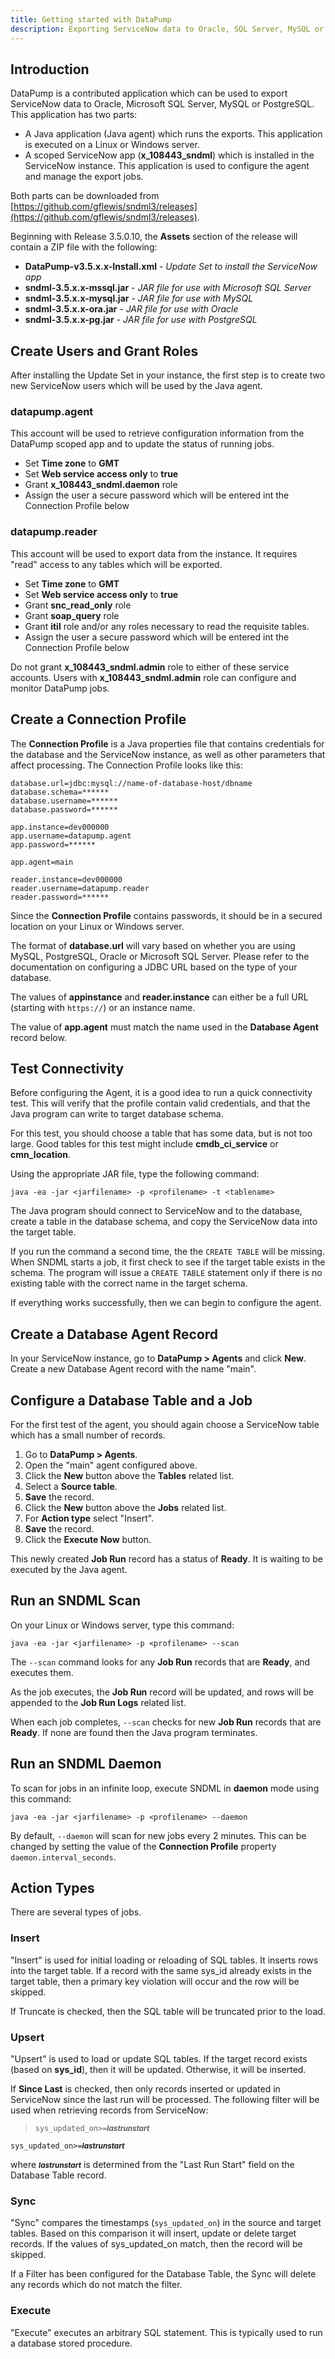 ```yaml
---
title: Getting started with DataPump
description: Exporting ServiceNow data to Oracle, SQL Server, MySQL or PostgreSQL with version 3.5 of SNDML and the DataPump App
---
```

## Introduction

DataPump is a contributed application which can be used to export ServiceNow data to 
Oracle, Microsoft SQL Server, MySQL or PostgreSQL. This application has two parts:

* A Java application (Java agent) which runs the exports. 
  This application is executed on a Linux or Windows server.
* A scoped ServiceNow app (**x_108443_sndml**) which is installed in the ServiceNow instance.
  This application is used to configure the agent and manage the export jobs.

Both parts can be downloaded from 
[https://github.com/gflewis/sndml3/releases](https://github.com/gflewis/sndml3/releases).

Beginning with Release 3.5.0.10, the **Assets** section of the release will contain 
a ZIP file with the following:
* **DataPump-v3.5.x.x-Install.xml** - _Update Set to install the ServiceNow app_
* **sndml-3.5.x.x-mssql.jar** - _JAR file for use with Microsoft SQL Server_
* **sndml-3.5.x.x-mysql.jar** - _JAR file for use with MySQL_
* **sndml-3.5.x.x-ora.jar** - _JAR file for use with Oracle_
* **sndml-3.5.x.x-pg.jar** - _JAR file for use with PostgreSQL_

## Create Users and Grant Roles

After installing the Update Set in your instance, 
the first step is to create two new ServiceNow users 
which will be used by the Java agent.

### datapump.agent
This account will be used to retrieve configuration information from the DataPump scoped app 
and to update the status of running jobs.
* Set **Time zone** to **GMT**
* Set **Web service access only** to **true**
* Grant **x_108443_sndml.daemon** role
* Assign the user a secure password which will be entered int the Connection Profile below

### datapump.reader
This account will be used to export data from the instance.
It requires "read" access to any tables which will be exported.
* Set **Time zone** to **GMT**
* Set **Web service access only** to **true**
* Grant **snc_read_only** role
* Grant **soap_query** role
* Grant **itil** role and/or any roles necessary to read the requisite tables.
* Assign the user a secure password which will be entered int the Connection Profile below

Do not grant  **x_108443_sndml.admin** role to either of these service accounts.
Users with **x_108443_sndml.admin** role can configure and monitor DataPump jobs.

## Create a Connection Profile

The **Connection Profile** is a Java properties file that contains 
credentials for the database and the ServiceNow instance, 
as well as other parameters that affect processing. 
The Connection Profile looks like this:

```
database.url=jdbc:mysql://name-of-database-host/dbname
database.schema=******
database.username=******
database.password=******

app.instance=dev000000
app.username=datapump.agent
app.password=******

app.agent=main

reader.instance=dev000000
reader.username=datapump.reader
reader.password=******
```

Since the **Connection Profile** contains passwords, 
it should be in a secured location on your Linux or Windows server.

The format of **database.url** will vary based on whether you are using 
MySQL, PostgreSQL, Oracle or Microsoft SQL Server. 
Please refer to the documentation on configuring a JDBC URL based on the type of your database.

The values of **appinstance** and **reader.instance** can either be a full URL (starting with `https://`)
or an instance name.

The value of **app.agent** must match the name used in the **Database Agent** record below.

## Test Connectivity

Before configuring the Agent, it is a good idea to run a quick connectivity test.
This will verify that the profile contain valid credentials,
and that the Java program can write to target database schema.

For this test, you should choose a table that has some data, but is not too large.
Good tables for this test might include 
**cmdb_ci_service** or **cmn_location**.

Using the appropriate JAR file, type the following command:

    java -ea -jar <jarfilename> -p <profilename> -t <tablename>

The Java program should connect to ServiceNow and to the database,
create a table in the database schema,
and copy the ServiceNow data into the target table.

If you run the command a second time, the the `CREATE TABLE` will be missing.
When SNDML starts a job, 
it first check to see if the target table exists in the schema.
The program will issue a `CREATE TABLE` statement only if
there is no existing table with the correct name in the target schema.

If everything works successfully, then we can begin to configure the agent.

## Create a Database Agent Record

In your ServiceNow instance, go to **DataPump > Agents** and click **New**. 
Create a new Database Agent record with the name "main".

## Configure a Database Table and a Job

For the first test of the agent, you should again choose a ServiceNow table 
which has a small number of records.

1. Go to **DataPump > Agents**.
2. Open the "main" agent configured above.
3. Click the **New** button above the **Tables** related list.
4. Select a **Source table**.
5. **Save** the record.
6. Click the **New** button above the **Jobs** related list.
7. For **Action type** select "Insert".
8. **Save** the record.
9. Click the **Execute Now** button.

This newly created **Job Run** record has a status of **Ready**.
It is waiting to be executed by the Java agent.

## Run an SNDML Scan

On your Linux or Windows server, type this command:

    java -ea -jar <jarfilename> -p <profilename> --scan

The `--scan` command looks for any **Job Run** records that are **Ready**,
and executes them.

As the job executes, the **Job Run** record will be updated,
and rows will be appended to the **Job Run Logs** related list.

When each job completes, `--scan` checks for new **Job Run** records that are **Ready**.
If none are found then the Java program terminates.

## Run an SNDML Daemon

To scan for jobs in an infinite loop, execute SNDML in **daemon** mode using this command:

    java -ea -jar <jarfilename> -p <profilename> --daemon
    
By default, `--daemon` will scan for new jobs every 2 minutes. 
This can be changed by setting the value of the **Connection Profile** property `daemon.interval_seconds`.

## Action Types
There are several types of jobs.

### Insert
"Insert" is used for initial loading or reloading of SQL tables. 
It inserts rows into the target table. 
If a record with the same sys_id already exists in the target table, 
then a primary key violation will occur and the row will be skipped.

If Truncate is checked, then the SQL table will be truncated prior to the load.

### Upsert
"Upsert" is used to load or update SQL tables. 
If the target record exists (based on **sys_id**), then it will be updated. 
Otherwise, it will be inserted.

If **Since Last** is checked, then only records inserted or updated in ServiceNow since the last run 
will be processed. The following filter will be used when retrieving records from ServiceNow:
<blockquote><code>sys_updated_on>=</code><i><b><small>lastrunstart</small></b></i></blockquote>

<div class="language-plaintext highlighter-rouge"><div class="highlight">
  <code>sys_updated_on>=</code><i><b><small>lastrunstart</small></b></i>
</div></div>

where 
<i><b><small>lastrunstart</small></b></i>
is determined from the "Last Run Start" field on the Database Table record.

### Sync
"Sync" compares the timestamps (`sys_updated_on`) in the source and target tables. 
Based on this comparison it will insert, update or delete target records. 
If the values of sys_updated_on match, then the record will be skipped.

If a Filter has been configured for the Database Table, 
the Sync will delete any records which do not match the filter.

### Execute
"Execute" executes an arbitrary SQL statement. This is typically used to run a database stored procedure.

